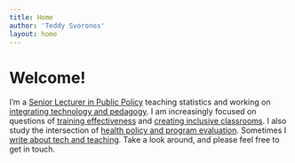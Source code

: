 ```yaml
---
title: Home
author: 'Teddy Svoronos'
layout: home
---
```


# Welcome!

 I’m a [Senior Lecturer in Public Policy](https://www.hks.harvard.edu/faculty/teddy-svoronos) teaching statistics and working on [integrating technology and pedagogy](teaching). I am increasingly focused on questions of [training effectiveness](https://epod.cid.harvard.edu/person/teddy-svoronos) and [creating inclusive classrooms](teachly). I also study the intersection of [health policy and program evaluation](publications). Sometimes I [write about tech and teaching](blog). Take a look around, and please feel free to get in touch.

